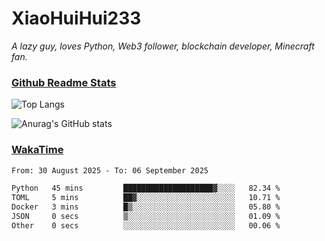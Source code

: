 # XiaoHuiHui233

*A lazy guy, loves Python, Web3 follower, blockchain developer, Minecraft fan.*

### [Github Readme Stats](https://github.com/anuraghazra/github-readme-stats)

![Top Langs](https://github-readme-stats.vercel.app/api/top-langs/?username=XiaoHuiHui233&layout=compact&theme=github_dark)

![Anurag's GitHub stats](https://github-readme-stats.vercel.app/api?username=XiaoHuiHui233&show_icons=true&theme=github_dark)

### [WakaTime](https://wakatime.com)

<!--START_SECTION:waka-->

```txt
From: 30 August 2025 - To: 06 September 2025

Python   45 mins         ████████████████████▓░░░░   82.34 %
TOML     5 mins          ██▓░░░░░░░░░░░░░░░░░░░░░░   10.71 %
Docker   3 mins          █▒░░░░░░░░░░░░░░░░░░░░░░░   05.80 %
JSON     0 secs          ▒░░░░░░░░░░░░░░░░░░░░░░░░   01.09 %
Other    0 secs          ░░░░░░░░░░░░░░░░░░░░░░░░░   00.06 %
```

<!--END_SECTION:waka-->

